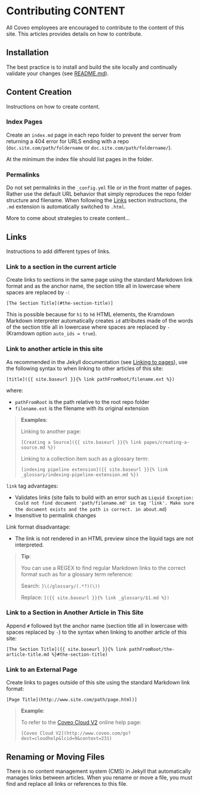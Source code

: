 # Contributing CONTENT

All Coveo employees are encouraged to contribute to the content of this site. This articles provides details on how to contribute.  

## Installation

The best practice is to install and build the site locally and continually validate your changes (see [README.md](README.md)). 

## Content Creation

Instructions on how to create content. 

### Index Pages

Create an `index.md` page in each repo folder to prevent the server from returning a 404 error for URLS ending with a repo (`doc.site.com/path/foldername` or `doc.site.com/path/foldername/`). 

At the minimum the index file should list pages in the folder. 

### Permalinks 

Do not set permalinks in the `_config.yml` file or in the front matter of pages. Rather use the default URL behavior that simply reproduces the repo folder structure and filename. When following the [Links](#links) section instructions, the `.md` extension is automatically switched to `.html`. 

More to come about strategies to create content...

## Links

Instructions to add different types of links. 

### Link to a section in the current article 

Create links to sections in the same page using the standard Markdown link format and as the anchor name, the section title all in lowercase where spaces are replaced by `-`: 

`[The Section Title](#the-section-title)]`

This is possible because for `h1` to `h6` HTML elements, the Kramdown Markdown interpreter automatically creates `id` attributes made of the words of the section title all in lowercase where spaces are replaced by `-` (Kramdown option `auto_ids = true`). 

### Link to another article in this site

As recommended in the Jekyll documentation (see [Linking to pages](https://jekyllrb.com/docs/templates/#links)), use the following syntax to when linking to other articles of this site: 

`[title]({{ site.baseurl }}{% link pathFromRoot/filename.ext %})`

where: 
* `pathFromRoot` is the path relative to the root repo folder
* `filename.ext` is the filename with its original extension

> **Examples**:
> 
>Linking to another page:
>
> `[Creating a Source]({{ site.baseurl }}{% link papes/creating-a-source.md %})`
>
> Linking to a collection item such as a glossary term:
>
> `[indexing pipeline extension]({{ site.baseurl }}{% link _glossary/indexing-pipeline-extension.md %})`

`link` tag advantages:
* Validates links (site fails to build with an error such as `Liquid Exception: Could not find document 'path/filename.md' in tag 'link'. Make sure the document exists and the path is correct. in about.md`)
* Insensitive to permalink changes

Link format disadvantage: 
* The link is not rendered in an HTML preview since the liquid tags are not interpreted. 
> **Tip**: 
>
> You can use a REGEX to find regular Markdown links to the correct format such as for a glossary term reference: 
> 
> Search: `]\(/glossary/(.*?)(\))`
>
> Replace:  ```]({{ site.baseurl }}{% link _glossary/$1.md %})```

### Link to a Section in Another Article in This Site

Append `#` followed byt the anchor name (section title all in lowercase with spaces replaced by `-`) to the syntax when linking to another article of this site: 

`[The Section Title]({{ site.baseurl }}{% link pathFromRoot/the-article-title.md %}#the-section-title)`

### Link to an External Page

Create links to pages outside of this site using the standard Markdown link format: 

`[Page Title](http://www.site.com/path/page.html)]`

> **Example**:
> 
> To refer to the [Coveo Cloud V2](http://www.coveo.com/go?dest=cloudhelp&lcid=9&context=231) online help page: 
> 
> `[Coveo Cloud V2](http://www.coveo.com/go?dest=cloudhelp&lcid=9&context=231)`

## Renaming or Moving Files

There is no content management system (CMS) in Jekyll that automatically manages links between articles. When you rename or move a file, you must find and replace  all links or references to this file. 
